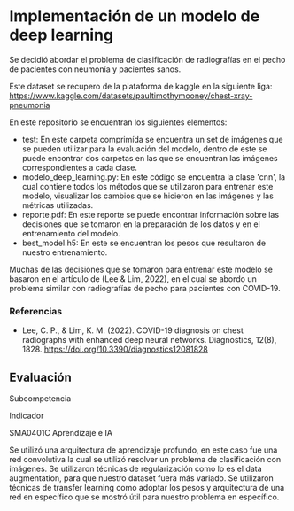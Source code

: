 # Implementación de un modelo de deep learning
Se decidió abordar el problema de clasificación de radiografías en el pecho de pacientes con neumonía y pacientes sanos.

Este dataset se recupero de la plataforma de kaggle en la siguiente liga: https://www.kaggle.com/datasets/paultimothymooney/chest-xray-pneumonia

En este repositorio se encuentran los siguientes elementos:
- test: En este carpeta comprimída se encuentra un set de imágenes que se pueden utilizar para la evaluación del modelo, dentro de este se puede encontrar dos carpetas en las que se encuentran las imágenes correspondientes a cada clase.
- modelo_deep_learning.py: En este código se encuentra la clase 'cnn', la cual contiene todos los métodos que se utilizaron para entrenar este modelo, visualizar los cambios que se hicieron en las imágenes y las métricas utilizadas.
- reporte.pdf: En este reporte se puede encontrar información sobre las decisiones que se tomaron en la preparación de los datos y en el entrenamiento del modelo.
- best_model.h5: En este se encuentran los pesos que resultaron de nuestro entrenamiento.

Muchas de las decisiones que se tomaron para entrenar este modelo se basaron en el artículo de (Lee & Lim, 2022), en el cual se abordo un problema similar con radiografías de pecho para pacientes con COVID-19.

### Referencias
- Lee, C. P., & Lim, K. M. (2022). COVID-19 diagnosis on chest radiographs with enhanced deep neural networks. Diagnostics, 12(8), 1828. https://doi.org/10.3390/diagnostics12081828

## Evaluación

Subcompetencia
	
Indicador

SMA0401C            							Aprendizaje e IA

Se utilizó una arquitectura de aprendizaje profundo, en este caso fue una red convolutiva la cual se utilizó resolver un problema de clasificación con imágenes.
Se utilizaron técnicas de regularización como lo es el data augmentation, para que nuestro dataset fuera más variado.
Se utilizaron técnicas de transfer learning como adoptar los pesos y arquitectura de una red en específico que se mostró útil para nuestro problema en específico.
